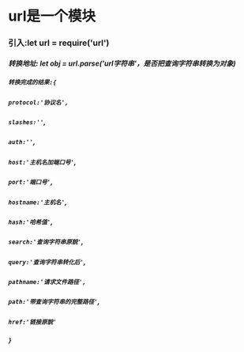 # url是一个模块

### 引入:let url = require('url')



#### *转换地址: let obj = url.parse('url字符串'，是否把查询字符串转换为对象)*

##### `转换完成的结果:{`

##### 	`protocol:'协议名',`

##### 	`slashes:''`,

##### 	`auth:''`,

##### 	`host:'主机名加端口号'`,

##### 	`port:'端口号'`,

##### 	`hostname:'主机名'`,

##### 	`hash:'哈希值'`,

##### 	`search:'查询字符串原貌'`,

##### 	`query:'查询字符串转化后'`,

##### 	`pathname:'请求文件路径',`

##### 	`path:'带查询字符串的完整路径'`,

##### 	`href:'链接原貌'`

##### `}`